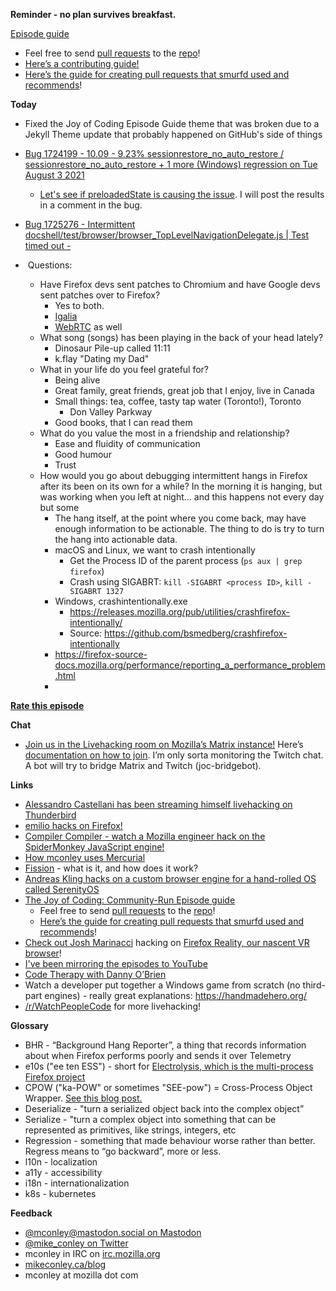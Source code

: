 **Reminder - no plan survives breakfast.**

[Episode guide](https://mikeconley.github.io/joy-of-coding-episode-guide/)

- Feel free to send [pull requests](https://help.github.com/articles/about-pull-requests/) to the [repo](https://github.com/mikeconley/joy-of-coding-episode-guide)!
- [Here’s a contributing guide!](https://github.com/mikeconley/joy-of-coding-episode-guide/blob/master/CONTRIBUTING.md)
- [Here’s the guide for creating pull requests that smurfd used and recommends](https://akrabat.com/the-beginners-guide-to-contributing-to-a-github-project/%20)!

**Today**

- Fixed the Joy of Coding Episode Guide theme that was broken due to a Jekyll Theme update that probably happened on GitHub's side of things
- [Bug 1724199 - 10.09 - 9.23% sessionrestore\_no\_auto\_restore / sessionrestore\_no\_auto\_restore + 1 more (Windows) regression on Tue August 3 2021](https://bugzilla.mozilla.org/show_bug.cgi?id=1724199)
    - [Let's see if preloadedState is causing the issue](https://treeherder.mozilla.org/#/jobs?repo=try&revision=2406f69be8f65c5fe2702adca7a88c149825ffb0). I will post the results in a comment in the bug.
- [Bug 1725276 - Intermittent docshell/test/browser/browser_TopLevelNavigationDelegate.js | Test timed out -](https://bugzilla.mozilla.org/show_bug.cgi?id=1725276)
    
-  Questions:
    - Have Firefox devs sent patches to Chromium and have Google devs sent patches over to Firefox?
        - Yes to both.
        - [Igalia](https://www.igalia.com/)
        - [WebRTC](https://webrtc.googlesource.com) as well
    - What song (songs) has been playing in the back of your head lately?
        - Dinosaur Pile-up called 11:11
        - k.flay "Dating my Dad"
    - What in your life do you feel grateful for?
        - Being alive
        - Great family, great friends, great job that I enjoy, live in Canada
        - Small things: tea, coffee, tasty tap water (Toronto!), Toronto
            - Don Valley Parkway 
        - Good books, that I can read them
    - What do you value the most in a friendship and relationship?
        - Ease and fluidity of communication
        - Good humour
        - Trust
    - How would you go about debugging intermittent hangs in Firefox after its been on its own for a while? In the morning it is hanging, but was working when you left at night... and this happens not every day but some
        - The hang itself, at the point where you come back, may have enough information to be actionable. The thing to do is try to turn the hang into actionable data.
        - macOS and Linux, we want to crash intentionally
            - Get the Process ID of the parent process (`ps aux | grep firefox`)
            - Crash using SIGABRT: `kill -SIGABRT <process ID>`, `kill -SIGABRT 1327`
		- Windows, crashintentionally.exe
			- https://releases.mozilla.org/pub/utilities/crashfirefox-intentionally/
			- Source: https://github.com/bsmedberg/crashfirefox-intentionally
		- https://firefox-source-docs.mozilla.org/performance/reporting_a_performance_problem.html
		- 
            

**[Rate this episode](https://forms.gle/xADFGN8CdFDm5uXM8)**

**Chat**

- [Join us in the Livehacking room on Mozilla’s Matrix instance!](https://matrix.to/#/!enWuAmKDOEEPYejXRk:mozilla.org?via=mozilla.org&via=raim.ist) Here’s [documentation on how to join](https://wiki.mozilla.org/Matrix). I’m only sorta monitoring the Twitch chat. A bot will try to bridge Matrix and Twitch (joc-bridgebot).

**Links**

- [Alessandro Castellani has been streaming himself livehacking on Thunderbird](https://www.youtube.com/c/AlessandroCastellani/videos)
- [emilio hacks on Firefox!](https://www.youtube.com/channel/UCYbsdvH4_52BFAijFVgYGgA)
- [Compiler Compiler - watch a Mozilla engineer hack on the SpiderMonkey JavaScript engine!](https://www.twitch.tv/codehag)
- [How mconley uses Mercurial](https://mikeconley.github.io/documents/How_mconley_uses_Mercurial_for_Mozilla_code)
- [Fission](https://wiki.mozilla.org/Project_Fission) \- what is it, and how does it work?
- [Andreas Kling hacks on a custom browser engine for a hand-rolled OS called SerenityOS](https://www.youtube.com/playlist?list=PLMOpZvQB55be0Nfytz9q2KC_drvoKtkpS)
- [The Joy of Coding: Community-Run Episode guide](https://mikeconley.github.io/joy-of-coding-episode-guide/)
    - Feel free to send [pull requests](https://help.github.com/articles/about-pull-requests/) to the [repo](https://github.com/mikeconley/joy-of-coding-episode-guide)!
    - [Here’s the guide for creating pull requests that smurfd used and recommends](https://akrabat.com/the-beginners-guide-to-contributing-to-a-github-project/%20)!
- [Check out Josh Marinacci](https://twitter.com/joshmarinacci) hacking on [Firefox Reality, our nascent VR browser](https://www.twitch.tv/joshmarinacci)!
- [I've been mirroring the episodes to YouTube](https://www.youtube.com/playlist?list=PLmaFLMwlbk8wKMvfEEzp9Hfdlid8VYpL5)
- [Code Therapy with Danny O’Brien](https://www.youtube.com/channel/UCDShi-SQdFVRnQrMla9G_kQ)
- Watch a developer put together a Windows game from scratch (no third-part engines) - really great explanations: https://handmadehero.org/
- [/r/WatchPeopleCode](https://www.reddit.com/r/WatchPeopleCode) for more livehacking!

**Glossary**

- BHR - “Background Hang Reporter”, a thing that records information about when Firefox performs poorly and sends it over Telemetry
- e10s ("ee ten ESS") - short for [Electrolysis, which is the multi-process Firefox project](https://wiki.mozilla.org/Electrolysis)
- CPOW ("ka-POW" or sometimes "SEE-pow") = Cross-Process Object Wrapper. [See this blog post.](http://mikeconley.ca/blog/2015/02/17/on-unsafe-cpow-usage-in-firefox-desktop-and-why-is-my-nightly-so-sluggish-with-e10s-enabled/)
- Deserialize - "turn a serialized object back into the complex object”
- Serialize - "turn a complex object into something that can be represented as primitives, like strings, integers, etc
- Regression - something that made behaviour worse rather than better. Regress means to “go backward”, more or less.
- l10n - localization
- a11y - accessibility
- i18n - internationalization
- k8s - kubernetes

**Feedback**

- [@mconley@mastodon.social on Mastodon](https://mastodon.social/@mconley)
- [@mike_conley on Twitter](https://twitter.com/mike_conley)
- mconley in IRC on [irc.mozilla.org](http://irc.mozilla.org/)
- [mikeconley.ca/blog](http://mikeconley.ca/blog/)
- mconley at mozilla dot com